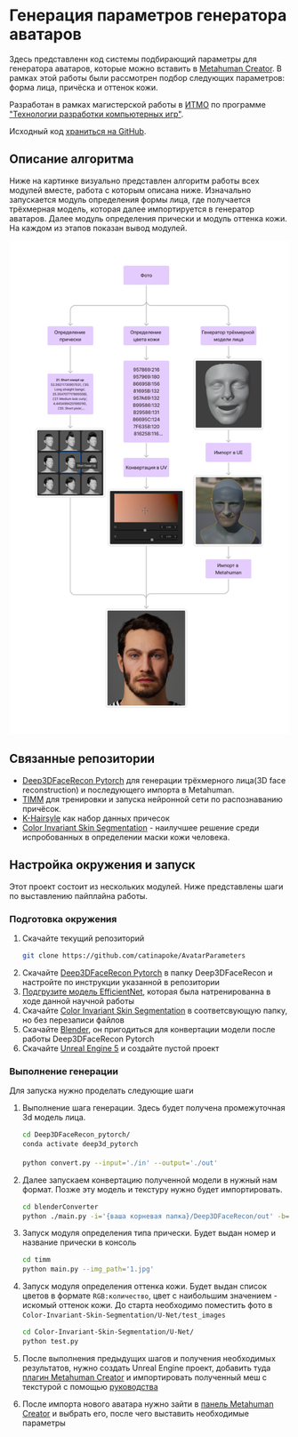 # Генерация параметров генератора аватаров

Здесь представленн код системы подбирающий параметры для генератора аватаров, которые можно вставить в [Metahuman Creator](https://metahuman.unrealengine.com/). В рамках этой работы были рассмотрен подбор следующих параметров: форма лица, причёска и оттенок кожи.

Разработан в рамках магистерской работы в [ИТМО](https://itmo.games/) по программе ["Технологии разработки компьютерных игр"](https://itmo.games/). 

Исходный код [храниться на GitHub](https://github.com/catinapoke/AvatarParameters).

## Описание алгоритма

Ниже на картинке визуально представлен алгоритм работы всех модулей вместе, работа с которым описана ниже. Изначально запускается модуль определения формы лица, где получается трёхмерная модель, которая далее импортируется в генератор аватаров. Далее модуль определения прически и модуль оттенка кожи. На каждом из этапов показан вывод модулей.

![(Изображение алгоритма работы).png](preview.png)


## Связанные репозитории

 * [Deep3DFaceRecon Pytorch](https://github.com/sicxu/Deep3DFaceRecon_pytorch) для генерации трёхмерного лица(3D face reconstruction) и последующего импорта в Metahuman.
 * [TIMM](https://github.com/huggingface/pytorch-image-models) для тренировки и запуска нейронной сети по распознаванию причёсок.
 * [K-Hairsyle](https://psh01087.github.io/K-Hairstyle/) как набор данных причесок
 * [Color Invariant Skin Segmentation](https://github.com/hanxumartin/color-invariant-skin-segmentation) - наилучшее решение среди испробованных в определении маски кожи человека.


## Настройка окружения и запуск

Этот проект состоит из нескольких модулей. Ниже представлены шаги по выставлению пайплайна работы.

### Подготовка окружения
1. Скачайте текущий репозиторий
    ```bash
    git clone https://github.com/catinapoke/AvatarParameters
    ```
2. Скачайте [Deep3DFaceRecon Pytorch](https://github.com/sicxu/Deep3DFaceRecon_pytorch) в папку Deep3DFaceRecon и настройте по инструкции указанной в репозитории
3. [Подгрузите модель EfficientNet](https://disk.yandex.ru/d/NeidCuhrbxuwJg), которая была натренированна в ходе данной научной работы
3. Скачайте [Color Invariant Skin Segmentation](https://github.com/hanxumartin/color-invariant-skin-segmentation) в соответсвующую папку, но без перезаписи файлов
4. Скачайте [Blender](https://www.blender.org/), он пригодиться для конвертации модели после работы Deep3DFaceRecon Pytorch
5. Скачайте [Unreal Engine 5](https://www.unrealengine.com/en-US/unreal-engine-5) и создайте пустой проект

### Выполнение генерации
Для запуска нужно проделать следующие шаги
1. Выполнение шага генерации. Здесь будет получена промежуточная 3d модель лица.
    ```bash
    cd Deep3DFaceRecon_pytorch/
    conda activate deep3d_pytorch
    
    python convert.py --input='./in' --output='./out'
    ```
2. Далее запускаем конвертацию полученной модели в нужный нам формат. Позже эту модель и текстуру нужно будет импортировать.
    ```bash
    cd blenderConverter
    python ./main.py -i='{ваша корневая папка}/Deep3DFaceRecon/out' -b='{путь до Blender}/blender.exe'
    ```
3. Запуск модуля определения типа прически. Будет выдан номер и название прически в консоль
    ```bash
    cd timm
    python main.py --img_path='1.jpg'
    ```
4. Запуск модуля определения оттенка кожи. Будет выдан список цветов в формате `RGB:количество`, цвет с наибольшим значением - искомый оттенок кожи. До старта необходимо поместить фото в `Color-Invariant-Skin-Segmentation/U-Net/test_images`
    ```bash
    cd Color-Invariant-Skin-Segmentation/U-Net/
    python test.py
    ```

5. После выполнения предыдущих шагов и получения необходимых результатов, нужно создать Unreal Engine проект, добавить туда [плагин Metahuman Creator](https://www.unrealengine.com/marketplace/en-US/product/metahuman-plugin) и импортировать полученный меш с текстурой с помощью [руководства](https://dev.epicgames.com/documentation/en-US/metahuman/mesh-to-metahuman-quick-start-in-unreal-engine)
6. После импорта нового аватара нужно зайти в [панель Metahuman Creator](metahuman.unrealengine.com) и выбрать его, после чего выставить необходимые параметры
